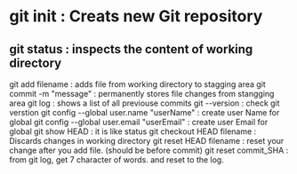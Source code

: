 # git init : Creats new Git repository

## git status : inspects the content of working directory
git add filename : adds file from working directory to stagging area
git commit -m "message" : permanently stores file changes from stangging area
git log : shows a list of all previouse commits
git --version : check git verstion
git config --global user.name "userName" : create user Name for global
git config --global user.email "userEmail" : create user Email for global
git show HEAD : it is like status
git checkout HEAD filename : Discards changes in working directory
git reset HEAD filename : reset your change after you add file. (should be before commit)
git reset commit_SHA : from git log, get 7 character of words. and reset to the log. 
